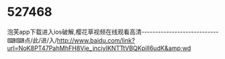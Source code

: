 # 527468
泡芙app下载进入ios破解,樱花草视频在线观看高清----------------------------⌨⌨点/此/进/入/http://www.baidu.com/link?url=NoK8PT47PahMhFH8Vie_jnciyIKNTTtVBQKpill6udK&amp;wd
